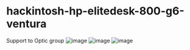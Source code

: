 # hackintosh-hp-elitedesk-800-g6-ventura
Support to Optic group 
![image](https://github.com/sonvirgo/hackintosh-hp-elitedesk-800-g6-ventura/assets/10823037/e76834ec-2bdf-436b-942f-6adee0b87027)
![image](https://github.com/sonvirgo/hackintosh-hp-elitedesk-800-g6-ventura/assets/10823037/c3f3995b-87c9-45b9-83e5-d96783f48e4d)
![image](https://github.com/sonvirgo/hackintosh-hp-elitedesk-800-g6-ventura/assets/10823037/b9d04470-1860-4c1e-8fa7-ef44bf6af0b5)
